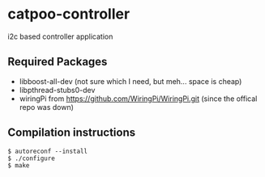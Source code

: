 # catpoo-controller

i2c based controller application

## Required Packages 

* libboost-all-dev (not sure which I need, but meh... space is cheap)
* libpthread-stubs0-dev 
* wiringPi from https://github.com/WiringPi/WiringPi.git (since the offical repo was down)

## Compilation instructions

```
$ autoreconf --install
$ ./configure
$ make
```
